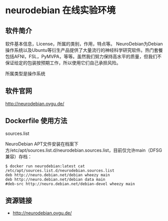 # neurodebian 在线实验环境

## 软件简介

软件基本信息，License，所属的类别，作用，特点等。
NeuroDebian为Debian操作系统以及Ubuntu等衍生产品提供了大量流行的神经科学研究软件。热门套餐包括AFNI，FSL，PyMVPA，等等。虽然我们努力保持高水平的质量，但我们不保证给定的包装按预期工作，所以使用它们自己承担风险。

所属类型是操作系统



## 软件官网

http://neurodebian.ovgu.de/

## Dockerfile 使用方法

sources.list

NeuroDebian APT文件安装在档案下方/etc/apt/sources.list.d/neurodebian.sources.list，目前仅允许main（DFSG兼容）存档：
```
$ docker run neurodebian:latest cat /etc/apt/sources.list.d/neurodebian.sources.list
deb http://neuro.debian.net/debian wheezy main
deb http://neuro.debian.net/debian data main
#deb-src http://neuro.debian.net/debian-devel wheezy main
```
## 资源链接

- http://neurodebian.ovgu.de/
